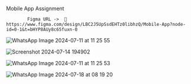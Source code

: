 Mobile App Assignment 
                     
            Figma URL ->  🎯 https://www.figma.com/design/LBC2J5UpSsdEHTz0libhzQ/Mobile-App?node-id=0-1&t=bHYP8AUy8c65fuxn-0



 
![WhatsApp Image 2024-07-11 at 11 25 55](https://github.com/kavitharangani/Mobile-App-Assignment-GDSE/assets/125631928/52c18eab-1e44-4e9e-9be2-9e0ec473b761)



![Screenshot 2024-07-14 194902](https://github.com/user-attachments/assets/559a0165-f359-4124-8c93-6bdaf76fa895)




![WhatsApp Image 2024-07-11 at 11 25 53](https://github.com/kavitharangani/Mobile-App-Assignment-GDSE/assets/125631928/55fd9fdf-93bf-43cf-a9f2-7c1832d65269)




![WhatsApp Image 2024-07-18 at 08 19 20](https://github.com/user-attachments/assets/0b99560c-f3d8-40df-9c14-0ca5a74c2428)


